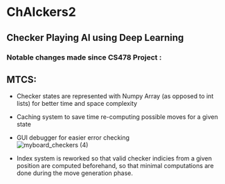 # ChAIckers2
Checker Playing AI using Deep Learning
------------------------------------------

### Notable changes made since CS478 Project :
## MTCS:
  * Checker states are represented with Numpy Array (as opposed to int lists) for better time and space complexity
  * Caching system to save time re-computing possible moves for a given state
  * GUI debugger for easier error checking  
   ![myboard_checkers (4)](https://github.com/jordansprojects/ChAIckers2/assets/54329371/8512ecb7-2138-4754-a607-bc324759b6d7)
   
  * Index system is reworked so that valid checker indicies from a given position are computed beforehand, so that minimal computations are done during the move generation phase.

